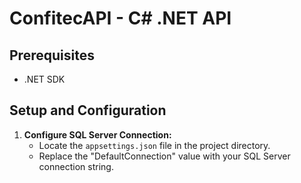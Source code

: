# ConfitecAPI - C# .NET API


## Prerequisites
- .NET SDK

## Setup and Configuration
1. **Configure SQL Server Connection:**
   - Locate the `appsettings.json` file in the project directory.
   - Replace the "DefaultConnection" value with your SQL Server connection string.
